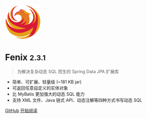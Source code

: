 ![logo](assets/images/logo.png)

# Fenix <small>2.3.1</small>

> 为解决复杂动态 SQL 而生的 Spring Data JPA 扩展库

- 简单、可扩展、轻量级  (~181 KB jar)
- 可返回任意自定义的实体对象
- 比 MyBatis 更加强大的动态 SQL 能力
- 支持 XML 文件、Java 链式 API、动态注解等四种方式书写动态 SQL

[GitHub](https://github.com/blinkfox/fenix/)
[开始阅读](README)
